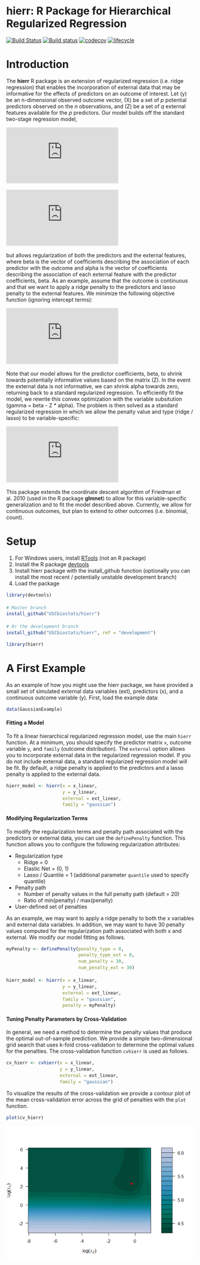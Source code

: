 hierr: R Package for Hierarchical Regularized Regression
================

<!-- README.md is generated from README.Rmd. Please edit that file -->

[![Build
Status](https://travis-ci.org/USCbiostats/hierr.svg?branch=master)](https://travis-ci.org/USCbiostats/hierr)
[![Build
status](https://ci.appveyor.com/api/projects/status/6pr8hlc4wg9vjcxd?svg=true)](https://ci.appveyor.com/project/gmweaver/hierr)
[![codecov](https://codecov.io/gh/USCbiostats/hierr/branch/master/graph/badge.svg)](https://codecov.io/gh/USCbiostats/hierr)
[![lifecycle](https://img.shields.io/badge/lifecycle-experimental-orange.svg)](https://www.tidyverse.org/lifecycle/#experimental)

# Introduction

The **hierr** R package is an extension of regularized regression
(i.e. ridge regression) that enables the incorporation of external data
that may be informative for the effects of predictors on an outcome of
interest. Let \(y\) be an n-dimensional observed outcome vector, \(X\)
be a set of *p* potential predictors observed on the *n* observations,
and \(Z\) be a set of *q* external features available for the *p*
predictors. Our model builds off the standard two-stage regression
model,

![img](https://latex.codecogs.com/gif.latex?y%20%3D%20X%5Cbeta%20+%20%5Cepsilon)

![img](https://latex.codecogs.com/gif.latex?%5Cbeta%20%3D%20Z%5Calpha%20+%20%5Cgamma)

but allows regularization of both the predictors and the external
features, where beta is the vector of coefficients describing the
association of each predictor with the outcome and alpha is the vector
of coefficients describing the association of each external feature with
the predictor coefficients, beta. As an example, assume that the outcome
is continuous and that we want to apply a ridge penalty to the
predictors and lasso penalty to the external features. We minimize the
following objective function (ignoring intercept
terms):

![img](https://latex.codecogs.com/gif.latex?%5Cmin_%7B%5Cbeta%2C%20%5Calpha%7D%5Cfrac%7B1%7D%7B2%7D%7C%7Cy%20-%20X%5Cbeta%7C%7C%5E2_2%20+%20%5Cfrac%7B%5Clambda_1%7D%7B2%7D%7C%7C%5Cbeta%20-%20Z%5Calpha%7C%7C%5E2_2%20+%20%5Clambda_2%7C%7C%5Calpha%7C%7C_1)

Note that our model allows for the predictor coefficients, beta, to
shrink towards potentially informative values based on the matrix \(Z\).
In the event the external data is not informative, we can shrink alpha
towards zero, returning back to a standard regularized regression. To
efficiently fit the model, we rewrite this convex optimization with the
variable subsitution \(gamma = beta - Z * alpha\). The problem is then
solved as a standard regularized regression in which we allow the
penalty value and type (ridge / lasso) to be
variable-specific:

![img](https://latex.codecogs.com/gif.latex?%5Cmin_%7B%5Cgamma%2C%20%5Calpha%7D%5Cfrac%7B1%7D%7B2%7D%7C%7Cy%20-%20X%5Cgamma%20-%20XZ%5Calpha%7C%7C%5E2_2%20+%20%5Cfrac%7B%5Clambda_1%7D%7B2%7D%7C%7C%5Cgamma%7C%7C%5E2_2%20+%20%5Clambda_2%7C%7C%5Calpha%7C%7C_1)

This package extends the coordinate descent algorithm of Friedman et
al. 2010 (used in the R package **glmnet**) to allow for this
variable-specific generalization and to fit the model described above.
Currently, we allow for continuous outcomes, but plan to extend to other
outcomes (i.e. binomial, count).

# Setup

1.  For Windows users, install
    [RTools](https://cran.r-project.org/bin/windows/Rtools/) (not an R
    package)
2.  Install the R package [devtools](https://github.com/hadley/devtools)
3.  Install hierr package with the install\_github function (optionally
    you can install the most recent / potentially unstable development
    branch)
4.  Load the package

<!-- end list -->

``` r
library(devtools)

# Master branch
install_github("USCbiostats/hierr")

# Or the development branch
install_github("USCbiostats/hierr", ref = "development")
```

``` r
library(hierr)
```

# A First Example

As an example of how you might use the hierr package, we have provided a
small set of simulated external data variables (ext), predictors (x),
and a continuous outcome variable (y). First, load the example data:

``` r
data(GaussianExample)
```

#### Fitting a Model

To fit a linear hierarchical regularized regression model, use the main
`hierr` function. At a minimum, you should specify the predictor matrix
`x`, outcome variable `y`, and `family` (outcome distribution). The
`external` option allows you to incorporate external data in the
regularized regression model. If you do not include external data, a
standard regularized regression model will be fit. By default, a ridge
penalty is applied to the predictors and a lasso penalty is applied to
the external data.

``` r
hierr_model <- hierr(x = x_linear, 
                     y = y_linear, 
                     external = ext_linear, 
                     family = "gaussian")
```

#### Modifying Regularization Terms

To modify the regularization terms and penalty path associated with the
predictors or external data, you can use the `definePenalty` function.
This function allows you to configure the following regularization
attributes:

  - Regularization type
      - Ridge = 0
      - Elastic Net = (0, 1)
      - Lasso / Quantile = 1 (additional parameter `quantile` used to
        specify quantile)
  - Penalty path
      - Number of penalty values in the full penalty path (default = 20)
      - Ratio of min(penalty) / max(penalty)
  - User-defined set of penalties

As an example, we may want to apply a ridge penalty to both the x
variables and external data variables. In addition, we may want to have
30 penalty values computed for the regularization path associated with
both x and external. We modify our model fitting as follows.

``` r
myPenalty <- definePenalty(penalty_type = 0, 
                           penalty_type_ext = 0, 
                           num_penalty = 30, 
                           num_penalty_ext = 30)

hierr_model <- hierr(x = x_linear, 
                     y = y_linear, 
                     external = ext_linear, 
                     family = "gaussian", 
                     penalty = myPenalty)
```

#### Tuning Penalty Parameters by Cross-Validation

In general, we need a method to determine the penalty values that
produce the optimal out-of-sample prediction. We provide a simple
two-dimensional grid search that uses k-fold cross-validation to
determine the optimal values for the penalties. The cross-validation
function `cvhierr` is used as follows.

``` r
cv_hierr <- cvhierr(x = x_linear, 
                    y = y_linear, 
                    external = ext_linear, 
                    family = "gaussian")
```

To visualize the results of the cross-validation we provide a contour
plot of the mean cross-validation error across the grid of penalties
with the `plot` function.

``` r
plot(cv_hierr)
```

![](readme_files/readmecv_results-1.png)<!-- -->
